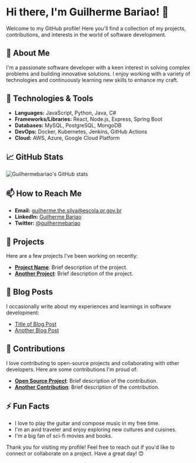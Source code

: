 # Hi there, I'm Guilherme Bariao! 👋

<!--
**Guilhermebariao/Guilhermebariao** is a ✨ _special_ ✨ repository because its `README.md` (this file) appears on your GitHub profile.
-->

Welcome to my GitHub profile! Here you'll find a collection of my projects, contributions, and interests in the world of software development.

## 🚀 About Me

I'm a passionate software developer with a keen interest in solving complex problems and building innovative solutions. I enjoy working with a variety of technologies and continuously learning new skills to enhance my craft.

## 🔧 Technologies & Tools

- **Languages:** JavaScript, Python, Java, C#
- **Frameworks/Libraries:** React, Node.js, Express, Spring Boot
- **Databases:** MySQL, PostgreSQL, MongoDB
- **DevOps:** Docker, Kubernetes, Jenkins, GitHub Actions
- **Cloud:** AWS, Azure, Google Cloud Platform

## 📈 GitHub Stats

![Guilhermebariao's GitHub stats](https://github-readme-stats.vercel.app/api?username=Guilhermebariao&show_icons=true&theme=radical)

## 📫 How to Reach Me

- **Email:** guilherme.the.silva@escola.pr.gov.br
- **LinkedIn:** [Guilherme Bariao](https://www.linkedin.com/in/guilhermebariao/)
- **Twitter:** [@guilhermebariao](https://twitter.com/guilhermebariao)

## 🌟 Projects

Here are a few projects I've been working on recently:

- [**Project Name**](https://github.com/Guilhermebariao/project-name): Brief description of the project.
- [**Another Project**](https://github.com/Guilhermebariao/another-project): Brief description of the project.

## 📝 Blog Posts

I occasionally write about my experiences and learnings in software development:

- [Title of Blog Post](https://medium.com/@guilhermebariao/title-of-blog-post)
- [Another Blog Post](https://medium.com/@guilhermebariao/another-blog-post)

## 🤝 Contributions

I love contributing to open-source projects and collaborating with other developers. Here are some contributions I'm proud of:

- [**Open Source Project**](https://github.com/OpenSourceProject): Brief description of the contribution.
- [**Another Contribution**](https://github.com/AnotherProject): Brief description of the contribution.

## ⚡ Fun Facts

- I love to play the guitar and compose music in my free time.
- I'm an avid traveler and enjoy exploring new cultures and cuisines.
- I'm a big fan of sci-fi movies and books.

Thank you for visiting my profile! Feel free to reach out if you'd like to connect or collaborate on a project. Have a great day! 😊
